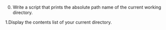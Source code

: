 0. Write a script that prints the absolute path name
of the current working directory.

1.Display the contents list of your current directory.

